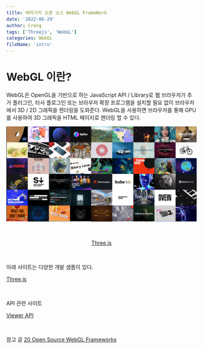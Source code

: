 ```yaml
---
title: 여러가지 오픈 소스 WebGL FrameWork
date: '2022-06-29'
author: Crong
tags: ['Threejs', 'WebGL']
categories: WebGL
fileName: 'intro'
---
```


# WebGL 이란?

WebGL은 OpenGL을 기반으로 하는 JavaScript API / Library로 웹 브라우저가 추가 플러그인, 타사 플로그인 또는 브라우저 확장 프로그램을 설치할 필요 없이 브라우저에서 3D / 2D 그래픽을 렌더링을 도와준다. WebGL을 사용하면 브라우저를 통해 GPU를 사용하여 3D 그래픽을 HTML 페이지로 렌더링 할 수 있다.

![threejs](./threejs.png)

<br>

<div align="center">

[Three.js](https://threejs.org/)

</div>

<br>

아래 사이트는 다양한 개발 샘플이 있다.

[Three.js](https://threejs.org/)

<br>

API 관련 사이트

[Viewer API](https://sketchfab.com/developers/viewer/initialization)

<br>

참고 글
[20 Open Source WebGL Frameworks](https://medevel.com/16-webgl-opensource-frameworks/)

<br>
<br>
